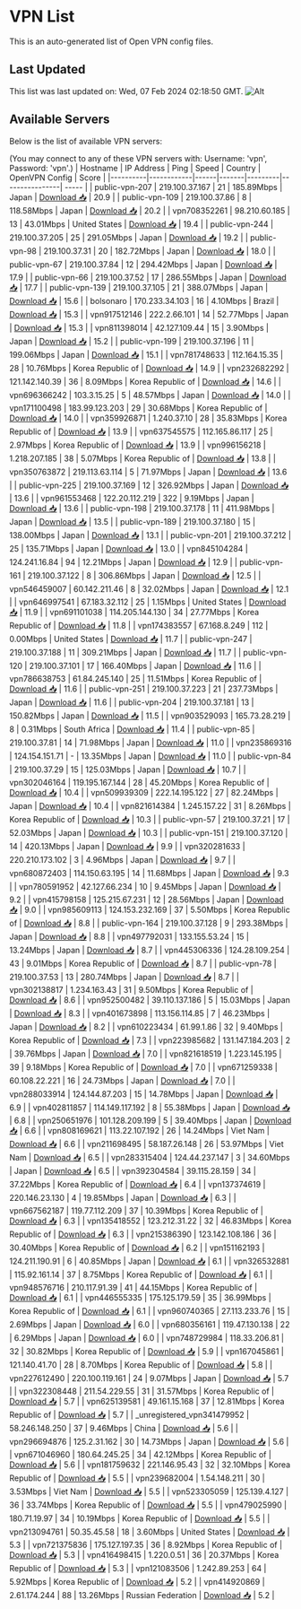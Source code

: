 # VPN List

This is an auto-generated list of Open VPN config files.

## Last Updated

This list was last updated on: Wed, 07 Feb 2024 02:18:50 GMT.
![Alt](https://repobeats.axiom.co/api/embed/186b98318ef1479477931607c1ad7d823f12451f.svg "Repobeats analytics image")

## Available Servers

Below is the list of available VPN servers:

(You may connect to any of these VPN servers with: Username: 'vpn', Password: 'vpn'.)
| Hostname | IP Address | Ping | Speed | Country | OpenVPN Config | Score |
|----------|------------|------|-------|---------|----------------| ----- |
| public-vpn-207 | 219.100.37.167 | 21 | 185.89Mbps | Japan | [Download 📥](./configs/server_0_JP.ovpn) | 20.9 |
| public-vpn-109 | 219.100.37.86 | 8 | 118.58Mbps | Japan | [Download 📥](./configs/server_1_JP.ovpn) | 20.2 |
| vpn708352261 | 98.210.60.185 | 13 | 43.01Mbps | United States | [Download 📥](./configs/server_2_US.ovpn) | 19.4 |
| public-vpn-244 | 219.100.37.205 | 25 | 291.05Mbps | Japan | [Download 📥](./configs/server_3_JP.ovpn) | 19.2 |
| public-vpn-98 | 219.100.37.31 | 20 | 182.72Mbps | Japan | [Download 📥](./configs/server_4_JP.ovpn) | 18.0 |
| public-vpn-67 | 219.100.37.84 | 12 | 294.42Mbps | Japan | [Download 📥](./configs/server_5_JP.ovpn) | 17.9 |
| public-vpn-66 | 219.100.37.52 | 17 | 286.55Mbps | Japan | [Download 📥](./configs/server_6_JP.ovpn) | 17.7 |
| public-vpn-139 | 219.100.37.105 | 21 | 388.07Mbps | Japan | [Download 📥](./configs/server_7_JP.ovpn) | 15.6 |
| bolsonaro | 170.233.34.103 | 16 | 4.10Mbps | Brazil | [Download 📥](./configs/server_8_BR.ovpn) | 15.3 |
| vpn917512146 | 222.2.66.101 | 14 | 52.77Mbps | Japan | [Download 📥](./configs/server_9_JP.ovpn) | 15.3 |
| vpn811398014 | 42.127.109.44 | 15 | 3.90Mbps | Japan | [Download 📥](./configs/server_10_JP.ovpn) | 15.2 |
| public-vpn-199 | 219.100.37.196 | 11 | 199.06Mbps | Japan | [Download 📥](./configs/server_11_JP.ovpn) | 15.1 |
| vpn781748633 | 112.164.15.35 | 28 | 10.76Mbps | Korea Republic of | [Download 📥](./configs/server_12_KR.ovpn) | 14.9 |
| vpn232682292 | 121.142.140.39 | 36 | 8.09Mbps | Korea Republic of | [Download 📥](./configs/server_13_KR.ovpn) | 14.6 |
| vpn696366242 | 103.3.15.25 | 5 | 48.57Mbps | Japan | [Download 📥](./configs/server_14_JP.ovpn) | 14.0 |
| vpn171100498 | 183.99.123.203 | 29 | 30.68Mbps | Korea Republic of | [Download 📥](./configs/server_15_KR.ovpn) | 14.0 |
| vpn359926871 | 1.240.37.10 | 28 | 35.83Mbps | Korea Republic of | [Download 📥](./configs/server_16_KR.ovpn) | 13.9 |
| vpn637545575 | 112.165.86.117 | 25 | 2.97Mbps | Korea Republic of | [Download 📥](./configs/server_17_KR.ovpn) | 13.9 |
| vpn996156218 | 1.218.207.185 | 38 | 5.07Mbps | Korea Republic of | [Download 📥](./configs/server_18_KR.ovpn) | 13.8 |
| vpn350763872 | 219.113.63.114 | 5 | 71.97Mbps | Japan | [Download 📥](./configs/server_19_JP.ovpn) | 13.6 |
| public-vpn-225 | 219.100.37.169 | 12 | 326.92Mbps | Japan | [Download 📥](./configs/server_20_JP.ovpn) | 13.6 |
| vpn961553468 | 122.20.112.219 | 322 | 9.19Mbps | Japan | [Download 📥](./configs/server_21_JP.ovpn) | 13.6 |
| public-vpn-198 | 219.100.37.178 | 11 | 411.98Mbps | Japan | [Download 📥](./configs/server_22_JP.ovpn) | 13.5 |
| public-vpn-189 | 219.100.37.180 | 15 | 138.00Mbps | Japan | [Download 📥](./configs/server_23_JP.ovpn) | 13.1 |
| public-vpn-201 | 219.100.37.212 | 25 | 135.71Mbps | Japan | [Download 📥](./configs/server_24_JP.ovpn) | 13.0 |
| vpn845104284 | 124.241.16.84 | 94 | 12.21Mbps | Japan | [Download 📥](./configs/server_25_JP.ovpn) | 12.9 |
| public-vpn-161 | 219.100.37.122 | 8 | 306.86Mbps | Japan | [Download 📥](./configs/server_26_JP.ovpn) | 12.5 |
| vpn546459007 | 60.142.211.46 | 8 | 32.02Mbps | Japan | [Download 📥](./configs/server_27_JP.ovpn) | 12.1 |
| vpn646997541 | 67.183.32.112 | 25 | 1.15Mbps | United States | [Download 📥](./configs/server_28_US.ovpn) | 11.9 |
| vpn691101038 | 114.205.144.130 | 34 | 27.77Mbps | Korea Republic of | [Download 📥](./configs/server_29_KR.ovpn) | 11.8 |
| vpn174383557 | 67.168.8.249 | 112 | 0.00Mbps | United States | [Download 📥](./configs/server_30_US.ovpn) | 11.7 |
| public-vpn-247 | 219.100.37.188 | 11 | 309.21Mbps | Japan | [Download 📥](./configs/server_31_JP.ovpn) | 11.7 |
| public-vpn-120 | 219.100.37.101 | 17 | 166.40Mbps | Japan | [Download 📥](./configs/server_32_JP.ovpn) | 11.6 |
| vpn786638753 | 61.84.245.140 | 25 | 11.51Mbps | Korea Republic of | [Download 📥](./configs/server_33_KR.ovpn) | 11.6 |
| public-vpn-251 | 219.100.37.223 | 21 | 237.73Mbps | Japan | [Download 📥](./configs/server_34_JP.ovpn) | 11.6 |
| public-vpn-204 | 219.100.37.181 | 13 | 150.82Mbps | Japan | [Download 📥](./configs/server_35_JP.ovpn) | 11.5 |
| vpn903529093 | 165.73.28.219 | 8 | 0.31Mbps | South Africa | [Download 📥](./configs/server_36_ZA.ovpn) | 11.4 |
| public-vpn-85 | 219.100.37.81 | 14 | 71.98Mbps | Japan | [Download 📥](./configs/server_37_JP.ovpn) | 11.0 |
| vpn235869316 | 124.154.151.71 | - | 13.35Mbps | Japan | [Download 📥](./configs/server_38_JP.ovpn) | 11.0 |
| public-vpn-84 | 219.100.37.29 | 15 | 125.03Mbps | Japan | [Download 📥](./configs/server_39_JP.ovpn) | 10.7 |
| vpn302046164 | 119.195.167.144 | 28 | 45.20Mbps | Korea Republic of | [Download 📥](./configs/server_40_KR.ovpn) | 10.4 |
| vpn509939309 | 222.14.195.122 | 27 | 82.24Mbps | Japan | [Download 📥](./configs/server_41_JP.ovpn) | 10.4 |
| vpn821614384 | 1.245.157.22 | 31 | 8.26Mbps | Korea Republic of | [Download 📥](./configs/server_42_KR.ovpn) | 10.3 |
| public-vpn-57 | 219.100.37.21 | 17 | 52.03Mbps | Japan | [Download 📥](./configs/server_43_JP.ovpn) | 10.3 |
| public-vpn-151 | 219.100.37.120 | 14 | 420.13Mbps | Japan | [Download 📥](./configs/server_44_JP.ovpn) | 9.9 |
| vpn320281633 | 220.210.173.102 | 3 | 4.96Mbps | Japan | [Download 📥](./configs/server_45_JP.ovpn) | 9.7 |
| vpn680872403 | 114.150.63.195 | 14 | 11.68Mbps | Japan | [Download 📥](./configs/server_46_JP.ovpn) | 9.3 |
| vpn780591952 | 42.127.66.234 | 10 | 9.45Mbps | Japan | [Download 📥](./configs/server_47_JP.ovpn) | 9.2 |
| vpn415798158 | 125.215.67.231 | 12 | 28.56Mbps | Japan | [Download 📥](./configs/server_48_JP.ovpn) | 9.0 |
| vpn985609113 | 124.153.232.169 | 37 | 5.50Mbps | Korea Republic of | [Download 📥](./configs/server_49_KR.ovpn) | 8.8 |
| public-vpn-164 | 219.100.37.128 | 9 | 293.38Mbps | Japan | [Download 📥](./configs/server_50_JP.ovpn) | 8.8 |
| vpn497792031 | 133.155.53.24 | 15 | 13.24Mbps | Japan | [Download 📥](./configs/server_51_JP.ovpn) | 8.7 |
| vpn445306336 | 124.28.109.254 | 43 | 9.01Mbps | Korea Republic of | [Download 📥](./configs/server_52_KR.ovpn) | 8.7 |
| public-vpn-78 | 219.100.37.53 | 13 | 280.74Mbps | Japan | [Download 📥](./configs/server_53_JP.ovpn) | 8.7 |
| vpn302138817 | 1.234.163.43 | 31 | 9.50Mbps | Korea Republic of | [Download 📥](./configs/server_54_KR.ovpn) | 8.6 |
| vpn952500482 | 39.110.137.186 | 5 | 15.03Mbps | Japan | [Download 📥](./configs/server_55_JP.ovpn) | 8.3 |
| vpn401673898 | 113.156.114.85 | 7 | 46.23Mbps | Japan | [Download 📥](./configs/server_56_JP.ovpn) | 8.2 |
| vpn610223434 | 61.99.1.86 | 32 | 9.40Mbps | Korea Republic of | [Download 📥](./configs/server_57_KR.ovpn) | 7.3 |
| vpn223985682 | 131.147.184.203 | 2 | 39.76Mbps | Japan | [Download 📥](./configs/server_58_JP.ovpn) | 7.0 |
| vpn821618519 | 1.223.145.195 | 39 | 9.18Mbps | Korea Republic of | [Download 📥](./configs/server_59_KR.ovpn) | 7.0 |
| vpn671259338 | 60.108.22.221 | 16 | 24.73Mbps | Japan | [Download 📥](./configs/server_60_JP.ovpn) | 7.0 |
| vpn288033914 | 124.144.87.203 | 15 | 14.78Mbps | Japan | [Download 📥](./configs/server_61_JP.ovpn) | 6.9 |
| vpn402811857 | 114.149.117.192 | 8 | 55.38Mbps | Japan | [Download 📥](./configs/server_62_JP.ovpn) | 6.8 |
| vpn250651976 | 101.128.209.199 | 5 | 39.40Mbps | Japan | [Download 📥](./configs/server_63_JP.ovpn) | 6.6 |
| vpn808169621 | 113.22.107.192 | 26 | 14.24Mbps | Viet Nam | [Download 📥](./configs/server_64_VN.ovpn) | 6.6 |
| vpn211698495 | 58.187.26.148 | 26 | 53.97Mbps | Viet Nam | [Download 📥](./configs/server_65_VN.ovpn) | 6.5 |
| vpn283315404 | 124.44.237.147 | 3 | 34.60Mbps | Japan | [Download 📥](./configs/server_66_JP.ovpn) | 6.5 |
| vpn392304584 | 39.115.28.159 | 34 | 37.22Mbps | Korea Republic of | [Download 📥](./configs/server_67_KR.ovpn) | 6.4 |
| vpn137374619 | 220.146.23.130 | 4 | 19.85Mbps | Japan | [Download 📥](./configs/server_68_JP.ovpn) | 6.3 |
| vpn667562187 | 119.77.112.209 | 37 | 10.39Mbps | Korea Republic of | [Download 📥](./configs/server_69_KR.ovpn) | 6.3 |
| vpn135418552 | 123.212.31.22 | 32 | 46.83Mbps | Korea Republic of | [Download 📥](./configs/server_70_KR.ovpn) | 6.3 |
| vpn215386390 | 123.142.108.186 | 36 | 30.40Mbps | Korea Republic of | [Download 📥](./configs/server_71_KR.ovpn) | 6.2 |
| vpn151162193 | 124.211.190.91 | 6 | 40.85Mbps | Japan | [Download 📥](./configs/server_72_JP.ovpn) | 6.1 |
| vpn326532881 | 115.92.161.14 | 37 | 8.75Mbps | Korea Republic of | [Download 📥](./configs/server_73_KR.ovpn) | 6.1 |
| vpn948576716 | 210.117.91.39 | 41 | 44.15Mbps | Korea Republic of | [Download 📥](./configs/server_74_KR.ovpn) | 6.1 |
| vpn446555335 | 175.125.179.59 | 35 | 36.99Mbps | Korea Republic of | [Download 📥](./configs/server_75_KR.ovpn) | 6.1 |
| vpn960740365 | 27.113.233.76 | 15 | 2.69Mbps | Japan | [Download 📥](./configs/server_76_JP.ovpn) | 6.0 |
| vpn680356161 | 119.47.130.138 | 22 | 6.29Mbps | Japan | [Download 📥](./configs/server_77_JP.ovpn) | 6.0 |
| vpn748729984 | 118.33.206.81 | 32 | 30.82Mbps | Korea Republic of | [Download 📥](./configs/server_78_KR.ovpn) | 5.9 |
| vpn167045861 | 121.140.41.70 | 28 | 8.70Mbps | Korea Republic of | [Download 📥](./configs/server_79_KR.ovpn) | 5.8 |
| vpn227612490 | 220.100.119.161 | 24 | 9.07Mbps | Japan | [Download 📥](./configs/server_80_JP.ovpn) | 5.7 |
| vpn322308448 | 211.54.229.55 | 31 | 31.57Mbps | Korea Republic of | [Download 📥](./configs/server_81_KR.ovpn) | 5.7 |
| vpn625139581 | 49.161.15.168 | 37 | 12.81Mbps | Korea Republic of | [Download 📥](./configs/server_82_KR.ovpn) | 5.7 |
| _unregistered_vpn341479952 | 58.246.148.250 | 37 | 9.46Mbps | China | [Download 📥](./configs/server_83_CN.ovpn) | 5.6 |
| vpn296694876 | 125.2.31.162 | 30 | 14.73Mbps | Japan | [Download 📥](./configs/server_84_JP.ovpn) | 5.6 |
| vpn671046960 | 180.64.245.25 | 34 | 42.12Mbps | Korea Republic of | [Download 📥](./configs/server_85_KR.ovpn) | 5.6 |
| vpn181759632 | 221.146.95.43 | 32 | 32.10Mbps | Korea Republic of | [Download 📥](./configs/server_86_KR.ovpn) | 5.5 |
| vpn239682004 | 1.54.148.211 | 30 | 3.53Mbps | Viet Nam | [Download 📥](./configs/server_87_VN.ovpn) | 5.5 |
| vpn523305059 | 125.139.4.127 | 36 | 33.74Mbps | Korea Republic of | [Download 📥](./configs/server_88_KR.ovpn) | 5.5 |
| vpn479025990 | 180.71.19.97 | 34 | 10.19Mbps | Korea Republic of | [Download 📥](./configs/server_89_KR.ovpn) | 5.5 |
| vpn213094761 | 50.35.45.58 | 18 | 3.60Mbps | United States | [Download 📥](./configs/server_90_US.ovpn) | 5.3 |
| vpn721375836 | 175.127.197.35 | 36 | 8.92Mbps | Korea Republic of | [Download 📥](./configs/server_91_KR.ovpn) | 5.3 |
| vpn416498415 | 1.220.0.51 | 36 | 20.37Mbps | Korea Republic of | [Download 📥](./configs/server_92_KR.ovpn) | 5.3 |
| vpn121083506 | 1.242.89.253 | 64 | 5.92Mbps | Korea Republic of | [Download 📥](./configs/server_93_KR.ovpn) | 5.2 |
| vpn414920869 | 2.61.174.244 | 88 | 13.26Mbps | Russian Federation | [Download 📥](./configs/server_94_RU.ovpn) | 5.2 |
